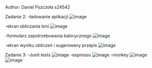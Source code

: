 Author: Daniel Pszczoła s24542

Zadanie 2:
-ładowanie aplikacji
![image](https://github.com/user-attachments/assets/2addc532-58b9-421d-938e-2bebc2916e21)

-ekran obliczania bmi
![image](https://github.com/user-attachments/assets/d04b46b0-3e09-4911-bfe8-e031191207b5)

-formularz zapotrzebowania kalorycznego
![image](https://github.com/user-attachments/assets/80db62d0-44f3-41d8-a63a-a5644cf563f4)

-ekran wyniku obliczeń i sugerowany przepis
![image](https://github.com/user-attachments/assets/5acaaf55-cfca-4e85-ab3a-920b24d8bfe7)

Zadanie 3:
-Junit tests
![image](https://github.com/user-attachments/assets/67be93ca-9137-48f9-ba8b-416a7eda0377)
-espresso
![image](https://github.com/user-attachments/assets/7e7d769a-faad-4be9-a7ce-cda18d1a2274)
-monkey
![image](https://github.com/user-attachments/assets/f0bf6cd5-a728-45bc-ae13-c1427aa07105)
![image](https://github.com/user-attachments/assets/dbacbf38-7c72-4b32-b68f-2dabf71cd39c)
